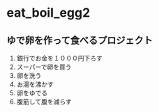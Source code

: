 # eat_boil_egg2
ゆで卵を作って食べるプロジェクト
---
1. 銀行でお金を１０００円下ろす  
2. スーパーで卵を買う  
3. 卵を洗う  
4. お湯を沸かす
5. 卵をゆでる
6. 腹筋して腹を減らす
